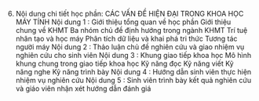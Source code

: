 6. Nội dung chi tiết học phần: CÁC VẤN ĐỀ HIỆN ĐẠI TRONG KHOA HỌC MÁY TÍNH
Nội dung 1 : Giới thiệu tổng quan về học phần Giới thiệu chung về KHMT Ba nhóm chủ đề định hướng trong ngành KHMT Trí tuệ nhân tạo và học máy Phân tích dữ liệu và khai phá tri thức Tương tác người máy
Nội dung 2 : Thảo luận chủ đề nghiên cứu và giao nhiệm vụ nghiên cứu
cho sinh viên
Nội dung 3 : Khung giao tiếp khoa học Mô hình khung chung trong giao tiếp khoa học Kỹ năng đọc Kỹ năng viết Kỹ năng nghe Kỹ năng trình bày
Nội dung 4 : Hướng dẫn sinh viên thực hiện nhiệm vụ nghiên cứu
Nội dung 5 : Sinh viên trình bày kết quả nghiên cứu và giáo viên nhận
xét hướng dẫn đánh giá
